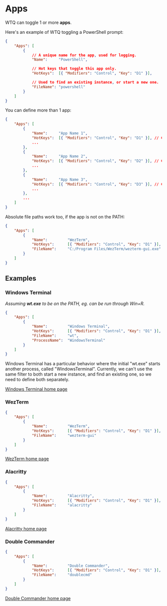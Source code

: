 # Apps

WTQ can toggle 1 or more **apps**.

Here's an example of WTQ toggling a PowerShell prompt:

```json
{
	"Apps": [
		{
			// A unique name for the app, used for logging.
			"Name":		"PowerShell",

			// Hot keys that toggle this app only.
			"HotKeys":	[{ "Modifiers": "Control", "Key": "D1" }],

			// Used to find an existing instance, or start a new one.
			"FileName":	"powershell"
		}
	]
}
```

You can define more than 1 app:

```json
{
	"Apps": [
		{
			"Name":		"App Name 1",
			"HotKeys":	[{ "Modifiers": "Control", "Key": "D1" }], // Ctrl + 1
			...
		},
		{
			"Name":		"App Name 2",
			"HotKeys":	[{ "Modifiers": "Control", "Key": "D2" }], // Ctrl + 2
			...
		},
		{
			"Name":		"App Name 3",
			"HotKeys":	[{ "Modifiers": "Control", "Key": "D3" }], // Ctrl + 3
			...
		},
		...
	]
}
```

Absolute file paths work too, if the app is not on the PATH:

```json
{
	"Apps": [
		{
			"Name":			"WezTerm",
			"HotKeys":		[{ "Modifiers": "Control", "Key": "D1" }],
			"FileName":		"C:/Program Files/WezTerm/wezterm-gui.exe"
		}
	]
}
```

## Examples

### Windows Terminal

*Assuming **wt.exe** to be on the PATH, eg. can be run through Win+R.*

```json
{
	"Apps": [
		{
			"Name":			"Windows Terminal",
			"HotKeys":		[{ "Modifiers": "Control", "Key": "D1" }],
			"FileName":		"wt",
			"ProcessName":	"WindowsTerminal"
		}
	]
}
```

Windows Terminal has a particular behavior where the initial "wt.exe" starts another process, called "WindowsTerminal". Currently, we can't use the same filter to both start a new instance, and find an existing one, so we need to define both separately.

[Windows Terminal home page](https://learn.microsoft.com/en-us/windows/terminal/install)

### WezTerm

```json
{
	"Apps": [
		{
			"Name":			"WezTerm",
			"HotKeys":		[{ "Modifiers": "Control", "Key": "D1" }],
			"FileName":		"wezterm-gui"
		}
	]
}
```

[WezTerm home page](https://wezfurlong.org/wezterm/index.html)

### Alacritty

```json
{
	"Apps": [
		{
			"Name":			"Alacritty",
			"HotKeys":		[{ "Modifiers": "Control", "Key": "D1" }],
			"FileName":		"alacritty"
		}
	]
}
```

[Alacritty home page](https://alacritty.org/)

### Double Commander

```json
{
	"Apps": [
		{
			"Name":			"Double Commander",
			"HotKeys":		[{ "Modifiers": "Control", "Key": "D1" }],
			"FileName":		"doublecmd"
		}
	]
}
```

[Double Commander home page](https://doublecommander.com/)
